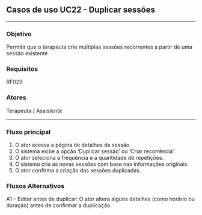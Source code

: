 ## Casos de uso UC22 - Duplicar sessões

---

### Objetivo  
Permitir que o terapeuta crie múltiplas sessões recorrentes a partir de uma sessão existente

### Requisitos  
RF029

### Atores  
Terapeuta / Assistente

---

### Fluxo principal  

1. O ator acessa a página de detalhes da sessão.  
2. O sistema exibe a opção ‘Duplicar sessão’ ou ‘Criar recorrência’.
3. O ator seleciona a frequência e a quantidade de repetições.
4. O sistema cria as novas sessões com base nas informações originais.
5. O ator confirma a criação das sessões duplicadas.

### Fluxos Alternativos

A1 – Editar antes de duplicar: O ator altera alguns detalhes (como horário ou duração) antes de confirmar a duplicação.
